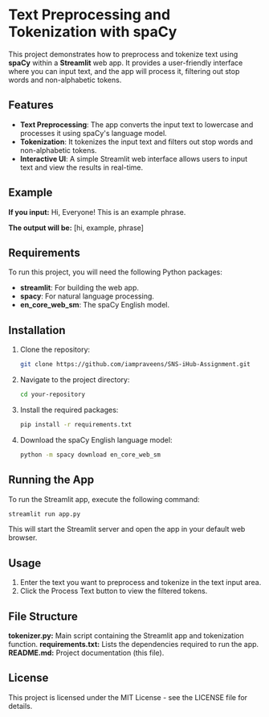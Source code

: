 # Text Preprocessing and Tokenization with spaCy

This project demonstrates how to preprocess and tokenize text using **spaCy** within a **Streamlit** web app. It provides a user-friendly interface where you can input text, and the app will process it, filtering out stop words and non-alphabetic tokens.

## Features
- **Text Preprocessing**: The app converts the input text to lowercase and processes it using spaCy's language model.
- **Tokenization**: It tokenizes the input text and filters out stop words and non-alphabetic tokens.
- **Interactive UI**: A simple Streamlit web interface allows users to input text and view the results in real-time.

## Example
**If you input:**
Hi, Everyone! This is an example phrase.

**The output will be:**
[hi, example, phrase]

## Requirements

To run this project, you will need the following Python packages:
- **streamlit**: For building the web app.
- **spacy**: For natural language processing.
- **en_core_web_sm**: The spaCy English model.

## Installation

1. Clone the repository:
    ```bash
    git clone https://github.com/iampraveens/SNS-iHub-Assignment.git
    ```

2. Navigate to the project directory:
    ```bash
    cd your-repository
    ```

3. Install the required packages:
    ```bash
    pip install -r requirements.txt
    ```

4. Download the spaCy English language model:
    ```bash
    python -m spacy download en_core_web_sm
    ```

## Running the App

To run the Streamlit app, execute the following command:
```bash
streamlit run app.py
```

This will start the Streamlit server and open the app in your default web browser.

## Usage
1. Enter the text you want to preprocess and tokenize in the text input area.
2. Click the Process Text button to view the filtered tokens.

## File Structure
**tokenizer.py:** Main script containing the Streamlit app and tokenization function.
**requirements.txt:** Lists the dependencies required to run the app.
**README.md:** Project documentation (this file).

## License
This project is licensed under the MIT License - see the LICENSE file for details.
